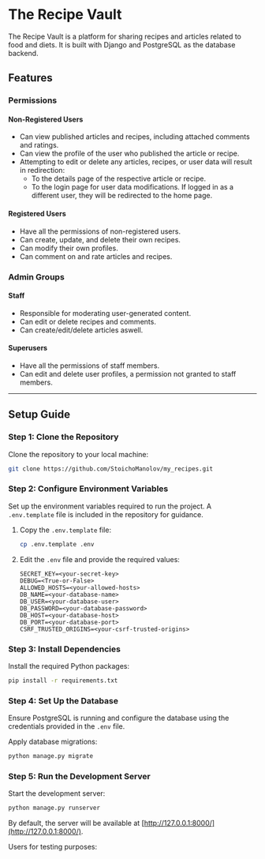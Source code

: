 # The Recipe Vault

The Recipe Vault is a platform for sharing recipes and articles related to food and diets. It is built with Django and PostgreSQL as the database backend.

## Features

### Permissions

#### Non-Registered Users
- Can view published articles and recipes, including attached comments and ratings.
- Can view the profile of the user who published the article or recipe.
- Attempting to edit or delete any articles, recipes, or user data will result in redirection:
  - To the details page of the respective article or recipe.
  - To the login page for user data modifications. If logged in as a different user, they will be redirected to the home page.

#### Registered Users
- Have all the permissions of non-registered users.
- Can create, update, and delete their own recipes.
- Can modify their own profiles.
- Can comment on and rate articles and recipes.

### Admin Groups

#### Staff
- Responsible for moderating user-generated content.
- Can edit or delete recipes and comments.
- Can create/edit/delete articles aswell.

#### Superusers
- Have all the permissions of staff members.
- Can edit and delete user profiles, a permission not granted to staff members.

---

## Setup Guide

### Step 1: Clone the Repository
Clone the repository to your local machine:

```bash
git clone https://github.com/StoichoManolov/my_recipes.git
```

### Step 2: Configure Environment Variables
Set up the environment variables required to run the project. A `.env.template` file is included in the repository for guidance.

1. Copy the `.env.template` file:

   ```bash
   cp .env.template .env
   ```

2. Edit the `.env` file and provide the required values:

   ```env
   SECRET_KEY=<your-secret-key>
   DEBUG=<True-or-False>
   ALLOWED_HOSTS=<your-allowed-hosts>
   DB_NAME=<your-database-name>
   DB_USER=<your-database-user>
   DB_PASSWORD=<your-database-password>
   DB_HOST=<your-database-host>
   DB_PORT=<your-database-port>
   CSRF_TRUSTED_ORIGINS=<your-csrf-trusted-origins>
   ```

### Step 3: Install Dependencies
Install the required Python packages:

```bash
pip install -r requirements.txt
```

### Step 4: Set Up the Database
Ensure PostgreSQL is running and configure the database using the credentials provided in the `.env` file.

Apply database migrations:

```bash
python manage.py migrate
```

### Step 5: Run the Development Server
Start the development server:

```bash
python manage.py runserver
```

By default, the server will be available at [http://127.0.0.1:8000/](http://127.0.0.1:8000/).

Users for testing purposes:

